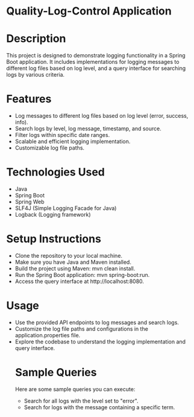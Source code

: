 
# Quality-Log-Control Application

# Description
This project is designed to demonstrate logging functionality in a Spring Boot application. It includes implementations for logging messages to different log files based on log level, and a query interface for searching logs by various criteria.

# Features
<ul>
  <li>Log messages to different log files based on log level (error, success, info).</li>
  <li>Search logs by level, log message, timestamp, and source.</li>
  <li>Filter logs within specific date ranges.</li>
  <li>Scalable and efficient logging implementation.</li>
  <li>Customizable log file paths.</li>
  </ul>

# Technologies Used
<ul>
  <li>Java</li>
  <li>Spring Boot</li>
  <li>Spring Web</li>
  <li>SLF4J (Simple Logging Facade for Java)</li>
  <li>Logback (Logging framework)</li>
</ul>

# Setup Instructions
<ul>
  <li>Clone the repository to your local machine.</li>
  <li>Make sure you have Java and Maven installed.</li>
  <li>Build the project using Maven: mvn clean install.</li>
  <li>Run the Spring Boot application: mvn spring-boot:run.</li>
  <li>Access the query interface at http://localhost:8080.</li>
</ul>

# Usage
<ul>
  <li>Use the provided API endpoints to log messages and search logs.</li>
  <li>Customize the log file paths and configurations in the application.properties file.</li>
  <li>Explore the codebase to understand the logging implementation and query interface.</li>
</ui>

# Sample Queries
Here are some sample queries you can execute:
<ul>
  <li>Search for all logs with the level set to "error".</li>
  <li>Search for logs with the message containing a specific term.</li>
</ul>
